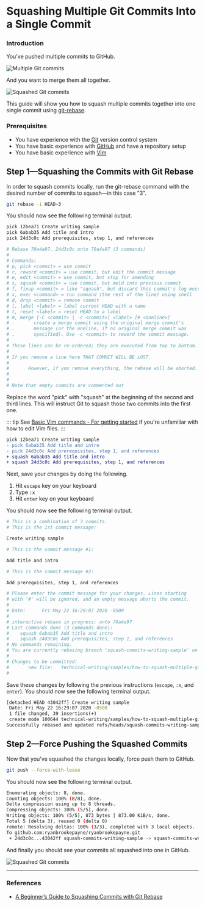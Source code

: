 # Squashing Multiple Git Commits Into a Single Commit

### Introduction

You've pushed multiple commits to GitHub.

![Multiple Git commits](https://gist.githubusercontent.com/rbpayne/7207ffaca7548ae5ebb6a42e8547db82/raw/fe6b0cbf1793f72bc6d0bf0709d57cc07168eb78/multiple-commits.png)

And you want to merge them all together.

![Squashed Git commits](https://gist.githubusercontent.com/rbpayne/7207ffaca7548ae5ebb6a42e8547db82/raw/ad2d47e88e1ce3a6faa6e7e599d3243615297a87/squashed-commits.png)

This guide will show you how to squash multiple commits together into one single commit using [git-rebase](https://git-scm.com/docs/git-rebase).

### Prerequisites

- You have experience with the [Git](https://git-scm.com/) version control system
- You have basic experience with [GitHub](https://github.com/) and have a repository setup
- You have basic experience with [Vim](https://www.vim.org/)

## Step 1—Squashing the Commits with Git Rebase

In order to squash commits locally, run the git-rebase command with the desired number of commits to squash—in this case "3".

```bash
git rebase -i HEAD~3
```

You should now see the following terminal output.

```bash
pick 12bea71 Create writing sample
pick 6abab35 Add title and intro
pick 24d3c0c Add prerequisites, step 1, and references

# Rebase 70a4a97..24d3c0c onto 70a4a97 (3 commands)
#
# Commands:
# p, pick <commit> = use commit
# r, reword <commit> = use commit, but edit the commit message
# e, edit <commit> = use commit, but stop for amending
# s, squash <commit> = use commit, but meld into previous commit
# f, fixup <commit> = like "squash", but discard this commit's log message
# x, exec <command> = run command (the rest of the line) using shell
# d, drop <commit> = remove commit
# l, label <label> = label current HEAD with a name
# t, reset <label> = reset HEAD to a label
# m, merge [-C <commit> | -c <commit>] <label> [# <oneline>]
# .       create a merge commit using the original merge commit's
# .       message (or the oneline, if no original merge commit was
# .       specified). Use -c <commit> to reword the commit message.
#
# These lines can be re-ordered; they are executed from top to bottom.
#
# If you remove a line here THAT COMMIT WILL BE LOST.
#
#       However, if you remove everything, the rebase will be aborted.
#
#
# Note that empty commits are commented out
```

Replace the word "pick" with "squash" at the beginning of the second and third lines. This will instruct Git to squash those two commits into the first one.

::: tip
See [Basic Vim commands - For getting started](https://coderwall.com/p/adv71w/basic-vim-commands-for-getting-started) if you're unfamiliar with how to edit Vim files.
:::

```diff
pick 12bea71 Create writing sample
- pick 6abab35 Add title and intro
- pick 24d3c0c Add prerequisites, step 1, and references
+ squash 6abab35 Add title and intro
+ squash 24d3c0c Add prerequisites, step 1, and references
```

Next, save your changes by doing the following.

1. Hit `escape` key on your keyboard
2. Type `:x`
3. Hit `enter` key on your keyboard

You should now see the following terminal output.

```bash
# This is a combination of 3 commits.
# This is the 1st commit message:

Create writing sample

# This is the commit message #1:

Add title and intro

# This is the commit message #2:

Add prerequisites, step 1, and references

# Please enter the commit message for your changes. Lines starting
# with '#' will be ignored, and an empty message aborts the commit.
#
# Date:      Fri May 22 16:29:07 2020 -0500
#
# interactive rebase in progress; onto 70a4a97
# Last commands done (3 commands done):
#    squash 6abab35 Add title and intro
#    squash 24d3c0c Add prerequisites, step 1, and references
# No commands remaining.
# You are currently rebasing branch 'squash-commits-writing-sample' on '70a4a97'.
#
# Changes to be committed:
#       new file:   technical-writing/samples/how-to-squash-multiple-git-commits-into-one.md
#
```

Save these changes by following the previous instructions (`escape`, `:x`, and `enter`). You should now see the following terminal output.

```bash
[detached HEAD 43042ff] Create writing sample
 Date: Fri May 22 16:29:07 2020 -0500
 1 file changed, 39 insertions(+)
 create mode 100644 technical-writing/samples/how-to-squash-multiple-git-commits-into-one.md
Successfully rebased and updated refs/heads/squash-commits-writing-sample.
```

## Step 2—Force Pushing the Squashed Commits

Now that you've squashed the changes locally, force push them to GitHub.

```bash
git push --force-with-lease
```

You should now see the following terminal output.

```bash
Enumerating objects: 8, done.
Counting objects: 100% (8/8), done.
Delta compression using up to 8 threads.
Compressing objects: 100% (5/5), done.
Writing objects: 100% (5/5), 873 bytes | 873.00 KiB/s, done.
Total 5 (delta 3), reused 0 (delta 0)
remote: Resolving deltas: 100% (3/3), completed with 3 local objects.
To github.com:ryanbrookepayne/ryanbrookepayne.git
 + 24d3c0c...43042ff squash-commits-writing-sample -> squash-commits-writing-sample (forced update)
```

And finally you should see your commits all squashed into one in GitHub.

![Squashed Git commits](https://gist.githubusercontent.com/rbpayne/7207ffaca7548ae5ebb6a42e8547db82/raw/ad2d47e88e1ce3a6faa6e7e599d3243615297a87/squashed-commits.png)

---

### References

- [A Beginner’s Guide to Squashing Commits with Git Rebase](https://medium.com/@slamflipstrom/a-beginners-guide-to-squashing-commits-with-git-rebase-8185cf6e62ec)